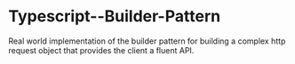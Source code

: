 # Typescript--Builder-Pattern
Real world implementation of the builder pattern for building a complex http request object that provides the client a fluent API. 
